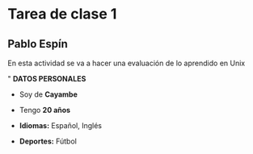 # Tarea de clase 1

## Pablo Espín 
En esta actividad se va a hacer una evaluación de lo aprendido en Unix

" **DATOS PERSONALES**

  * Soy de **Cayambe**

  * Tengo **20 años**

  * **Idiomas:** Español, Inglés 

  * **Deportes:** Fútbol 

